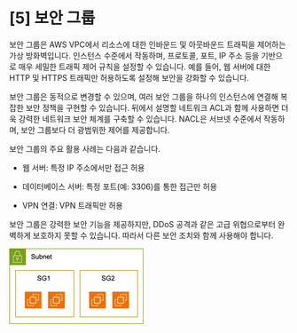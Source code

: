 # [5] 보안 그룹

보안 그룹은 AWS VPC에서 리소스에 대한 인바운드 및 아웃바운드 트래픽을
제어하는 가상 방화벽입니다. 인스턴스 수준에서 작동하며, 프로토콜, 포트,
IP 주소 등을 기반으로 매우 세밀한 트래픽 제어 규칙을 설정할 수 있습니다.
예를 들어, 웹 서버에 대한 HTTP 및 HTTPS 트래픽만 허용하도록 설정해
보안을 강화할 수 있습니다.

보안 그룹은 동적으로 변경할 수 있으며, 여러 보안 그룹을 하나의
인스턴스에 연결해 복잡한 보안 정책을 구현할 수 있습니다. 뒤에서 설명할
네트워크 ACL과 함께 사용하면 더욱 강력한 네트워크 보안 체계를 구축할 수
있습니다. NACL은 서브넷 수준에서 작동하며, 보안 그룹보다 더 광범위한
제어를 제공합니다.

보안 그룹의 주요 활용 사례는 다음과 같습니다.

- 웹 서버: 특정 IP 주소에서만 접근 허용

- 데이터베이스 서버: 특정 포트(예: 3306)를 통한 접근만 허용

- VPN 연결: VPN 트래픽만 허용

보안 그룹은 강력한 보안 기능을 제공하지만, DDoS 공격과 같은 고급
위협으로부터 완벽하게 보호하지 못할 수 있습니다. 따라서 다른 보안 조치와
함께 사용해야 합니다.

![Alt text](media/image37.png)

